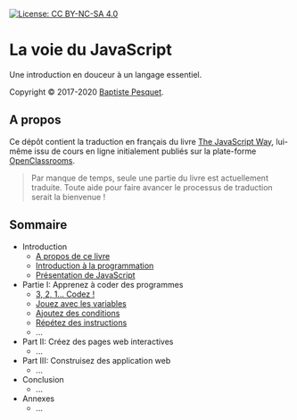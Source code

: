 [![License: CC BY-NC-SA 4.0](https://img.shields.io/badge/License-CC%20BY--NC--SA%204.0-blue.svg)](LICENSE)

# La voie du JavaScript

Une introduction en douceur à un langage essentiel.

Copyright © 2017-2020 [Baptiste Pesquet](http://www.bpesquet.fr).

## A propos

Ce dépôt contient la traduction en français du livre [The JavaScript Way](https://github.com/thejsway/thejsway), lui-même issu de cours en ligne initialement publiés sur la plate-forme [OpenClassrooms](https://openclassrooms.com).

> Par manque de temps, seule une partie du livre est actuellement traduite. Toute aide pour faire avancer le processus de traduction serait la bienvenue !

## Sommaire

* Introduction
  * [A propos de ce livre](manuscript/intro01.md)
  * [Introduction à la programmation](manuscript/intro02.md)
  * [Présentation de JavaScript](manuscript/intro03.md)
* Partie I: Apprenez à coder des programmes
  * [3, 2, 1... Codez !](manuscript/chapter01.md)
  * [Jouez avec les variables](manuscript/chapter02.md)
  * [Ajoutez des conditions](manuscript/chapter03.md)
  * [Répétez des instructions](manuscript/chapter04.md)
  * ...
* Part II: Créez des pages web interactives
  * ...
* Part III: Construisez des application web
  * ...
* Conclusion
  * ...
* Annexes
  * ...
